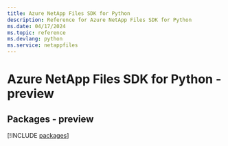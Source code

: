 ```yaml
---
title: Azure NetApp Files SDK for Python
description: Reference for Azure NetApp Files SDK for Python
ms.date: 04/17/2024
ms.topic: reference
ms.devlang: python
ms.service: netappfiles
---
```

# Azure NetApp Files SDK for Python - preview
## Packages - preview
[!INCLUDE [packages](netapp-files-index.md)]